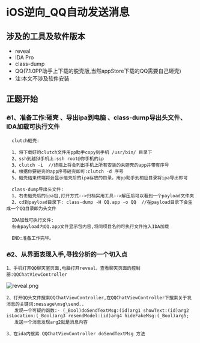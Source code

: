  iOS逆向_QQ自动发送消息
===================================


涉及的工具及软件版本
-----------------------------------
* reveal
* IDA Pro
* class-dump
* QQ(7.1.0PP助手上下载的脱壳版,当然appStore下载的QQ需要自己砸壳)
* 注:本文不涉及软件安装

正题开始
-----------------------------------
### 🔥1、准备工作:砸壳 、导出ipa到电脑 、class-dump导出头文件、IDA加载可执行文件
      clutch砸壳:
      
      1、将下载好的clutch文件用pp助手copy到手机 /usr/bin/ 目录下
      2、ssh到越狱手机上:ssh root@你手机的ip
      3、clutch -i  //终端上将会列出手机上所有安装的未砸壳的app并带有序号
      4、根据你要砸壳的app序号砸壳即可:clutch -d 序号
      5、砸壳结束终端将会显示砸壳后的ipa存放的目录，用pp助手到相应目录将ipa导出即可
      
      class-dump导出头文件:
      1、右击砸壳后的ipa包,打开方式-->归档实用工具-->解压后可以看到一个payload文件夹
      2、cd到payload目录下: class-dump -H QQ.app -o QQ  //在payload目录下会生成一个QQ目录即为头文件
      
      IDA加载可执行文件:
      右击payload内QQ.app文件显示包内容,将同项目名的可执行文件拖入IDA加载
      
      END:准备工作完毕。
        

### 🔥2、从界面表现入手,寻找分析的一个切入点
    1、手机打开QQ聊天室页面,电脑打开reveal，查看聊天页面的控制器:QQChatViewController
   ![reveal.png](https://github.com/ShawnJiFreeMan/AutoSendQQMsg/tree/master/image/reveal.png)
    
    2、打开QQ头文件搜索QQChatViewController,在QQChatViewController下搜索关于发消息的关键词:message\msg\send..
       发现一个可疑的函数:- (_Bool)doSendTextMsg:(id)arg1 showText:(id)arg2 isLocation:(_Bool)arg3 resendModel:(id)arg4 hideFakeMsg:(_Bool)arg5;
       发送一个消息发现arg2就是消息内容
       
    3、在ida内搜索 QQChatViewController doSendTextMsg 方法
    
